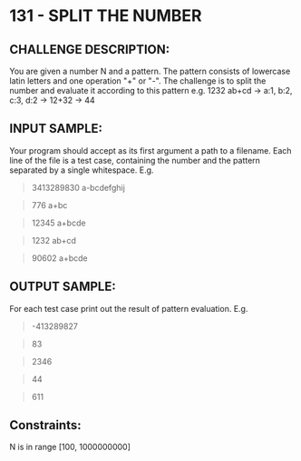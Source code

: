 # 131 - SPLIT THE NUMBER
## CHALLENGE DESCRIPTION:

You are given a number N and a pattern. The pattern consists of lowercase latin letters and one operation "+" or "-". The challenge is to split the number and evaluate it according to this pattern e.g.
1232 ab+cd -> a:1, b:2, c:3, d:2 -> 12+32 -> 44

## INPUT SAMPLE:

Your program should accept as its first argument a path to a filename. Each line of the file is a test case, containing the number and the pattern separated by a single whitespace. E.g.

> 3413289830 a-bcdefghij

> 776 a+bc

> 12345 a+bcde

> 1232 ab+cd

> 90602 a+bcde

## OUTPUT SAMPLE:

For each test case print out the result of pattern evaluation. E.g.

> -413289827

> 83

> 2346

> 44

> 611

## Constraints:
N is in range [100, 1000000000]
